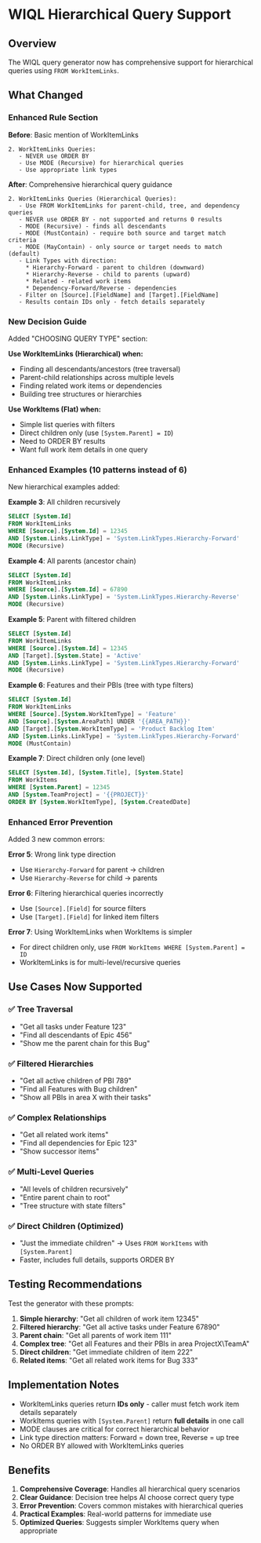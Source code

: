 # WIQL Hierarchical Query Support

## Overview

The WIQL query generator now has comprehensive support for hierarchical queries using `FROM WorkItemLinks`.

## What Changed

### Enhanced Rule Section

**Before**: Basic mention of WorkItemLinks
```
2. WorkItemLinks Queries:
   - NEVER use ORDER BY
   - Use MODE (Recursive) for hierarchical queries
   - Use appropriate link types
```

**After**: Comprehensive hierarchical query guidance
```
2. WorkItemLinks Queries (Hierarchical Queries):
   - Use FROM WorkItemLinks for parent-child, tree, and dependency queries
   - NEVER use ORDER BY - not supported and returns 0 results
   - MODE (Recursive) - finds all descendants
   - MODE (MustContain) - require both source and target match criteria
   - MODE (MayContain) - only source or target needs to match (default)
   - Link Types with direction:
     * Hierarchy-Forward - parent to children (downward)
     * Hierarchy-Reverse - child to parents (upward)
     * Related - related work items
     * Dependency-Forward/Reverse - dependencies
   - Filter on [Source].[FieldName] and [Target].[FieldName]
   - Results contain IDs only - fetch details separately
```

### New Decision Guide

Added "CHOOSING QUERY TYPE" section:

**Use WorkItemLinks (Hierarchical) when:**
- Finding all descendants/ancestors (tree traversal)
- Parent-child relationships across multiple levels
- Finding related work items or dependencies
- Building tree structures or hierarchies

**Use WorkItems (Flat) when:**
- Simple list queries with filters
- Direct children only (use `[System.Parent] = ID`)
- Need to ORDER BY results
- Want full work item details in one query

### Enhanced Examples (10 patterns instead of 6)

New hierarchical examples added:

**Example 3**: All children recursively
```sql
SELECT [System.Id]
FROM WorkItemLinks
WHERE [Source].[System.Id] = 12345
AND [System.Links.LinkType] = 'System.LinkTypes.Hierarchy-Forward'
MODE (Recursive)
```

**Example 4**: All parents (ancestor chain)
```sql
SELECT [System.Id]
FROM WorkItemLinks
WHERE [Source].[System.Id] = 67890
AND [System.Links.LinkType] = 'System.LinkTypes.Hierarchy-Reverse'
MODE (Recursive)
```

**Example 5**: Parent with filtered children
```sql
SELECT [System.Id]
FROM WorkItemLinks
WHERE [Source].[System.Id] = 12345
AND [Target].[System.State] = 'Active'
AND [System.Links.LinkType] = 'System.LinkTypes.Hierarchy-Forward'
MODE (Recursive)
```

**Example 6**: Features and their PBIs (tree with type filters)
```sql
SELECT [System.Id]
FROM WorkItemLinks
WHERE [Source].[System.WorkItemType] = 'Feature'
AND [Source].[System.AreaPath] UNDER '{{AREA_PATH}}'
AND [Target].[System.WorkItemType] = 'Product Backlog Item'
AND [System.Links.LinkType] = 'System.LinkTypes.Hierarchy-Forward'
MODE (MustContain)
```

**Example 7**: Direct children only (one level)
```sql
SELECT [System.Id], [System.Title], [System.State]
FROM WorkItems
WHERE [System.Parent] = 12345
AND [System.TeamProject] = '{{PROJECT}}'
ORDER BY [System.WorkItemType], [System.CreatedDate]
```

### Enhanced Error Prevention

Added 3 new common errors:

**Error 5**: Wrong link type direction
- Use `Hierarchy-Forward` for parent → children
- Use `Hierarchy-Reverse` for child → parents

**Error 6**: Filtering hierarchical queries incorrectly
- Use `[Source].[Field]` for source filters
- Use `[Target].[Field]` for linked item filters

**Error 7**: Using WorkItemLinks when WorkItems is simpler
- For direct children only, use `FROM WorkItems WHERE [System.Parent] = ID`
- WorkItemLinks is for multi-level/recursive queries

## Use Cases Now Supported

### ✅ Tree Traversal
- "Get all tasks under Feature 123"
- "Find all descendants of Epic 456"
- "Show me the parent chain for this Bug"

### ✅ Filtered Hierarchies
- "Get all active children of PBI 789"
- "Find all Features with Bug children"
- "Show all PBIs in area X with their tasks"

### ✅ Complex Relationships
- "Get all related work items"
- "Find all dependencies for Epic 123"
- "Show successor items"

### ✅ Multi-Level Queries
- "All levels of children recursively"
- "Entire parent chain to root"
- "Tree structure with state filters"

### ✅ Direct Children (Optimized)
- "Just the immediate children" → Uses `FROM WorkItems` with `[System.Parent]`
- Faster, includes full details, supports ORDER BY

## Testing Recommendations

Test the generator with these prompts:

1. **Simple hierarchy**: "Get all children of work item 12345"
2. **Filtered hierarchy**: "Get all active tasks under Feature 67890"
3. **Parent chain**: "Get all parents of work item 111"
4. **Complex tree**: "Get all Features and their PBIs in area ProjectX\TeamA"
5. **Direct children**: "Get immediate children of item 222"
6. **Related items**: "Get all related work items for Bug 333"

## Implementation Notes

- WorkItemLinks queries return **IDs only** - caller must fetch work item details separately
- WorkItems queries with `[System.Parent]` return **full details** in one call
- MODE clauses are critical for correct hierarchical behavior
- Link type direction matters: Forward = down tree, Reverse = up tree
- No ORDER BY allowed with WorkItemLinks queries

## Benefits

1. **Comprehensive Coverage**: Handles all hierarchical query scenarios
2. **Clear Guidance**: Decision tree helps AI choose correct query type
3. **Error Prevention**: Covers common mistakes with hierarchical queries
4. **Practical Examples**: Real-world patterns for immediate use
5. **Optimized Queries**: Suggests simpler WorkItems query when appropriate
